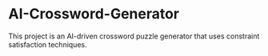 # AI-Crossword-Generator
This project is an AI-driven crossword puzzle generator that uses constraint satisfaction techniques.
